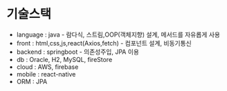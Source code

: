 # 기술스택
- language : java - 람다식, 스트림,OOP(객체지향) 설계, 메서드를 자유롭게 사용 
- front : html,css,js,react(Axios,fetch) - 컴포넌트 설계, 비동기통신
- backend : springboot - 의존성주입, JPA 이용
- db : Oracle, H2, MySQL, fireStore
- cloud : AWS, firebase
- mobile : react-native
- ORM : JPA